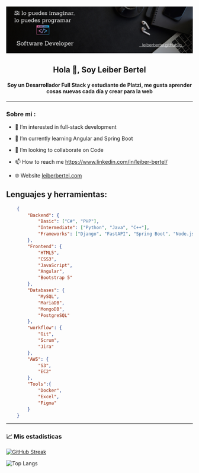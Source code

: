 ![banner_github](/banner_github.png)
<div id="header" align="center">
    <h2 align="center">Hola 👋, Soy Leiber Bertel</h1> 
    <h4>Soy un Desarrollador Full Stack y estudiante de Platzi, me gusta aprender cosas nuevas cada día y crear para la web</h4>
</div>

---
### Sobre mi :

- 👀 I’m interested in full-stack development

- 🌱 I’m currently learning Angular and Spring Boot

- 💞️ I’m looking to collaborate on Code

- 📫 How to reach me https://www.linkedin.com/in/leiber-bertel/

- 🌐 Website [leiberbertel.com](https://leiberbertel.github.io/)


## Lenguajes y herramientas:
```json
    {
        "Backend": {
            "Basic": ["C#", "PHP"],
            "Intermediate": ["Python", "Java", "C++"],
            "Frameworks": ["Django", "FastAPI", "Spring Boot", "Node.js"]
        },
        "Frontend": {
            "HTML5",
            "CSS3",
            "JavaScript",
            "Angular",
            "Bootstrap 5"
        },
        "Databases": {
            "MySQL",
            "MariaDB",
            "MongoDB",
            "PostgreSQL"
        },
        "workflow": {
            "Git",
            "Scrum",
            "Jira"
        },
        "AWS": {
            "S3",
            "EC2"
        },     
        "Tools":{
            "Docker",
            "Excel",
            "Figma"
        }
    }
```

---

### 📈 Mis estadísticas

<!--- Streak-Racha--->
[![GitHub Streak](https://streak-stats.demolab.com?user=Leiberbertel&theme=radical&locale=es&date_format=j%20M%5B%20Y%5D)](https://git.io/streak-stats)

<!--- Most-Language-used--->
![Top Langs](https://github-readme-stats.vercel.app/api/top-langs/?username=leiberbertel&layout=compact)

<!---
leiberbertel/leiberbertel is a ✨ special ✨ repository because its `README.md` (this file) appears on your GitHub profile.
You can click the Preview link to take a look at your changes.
--->
